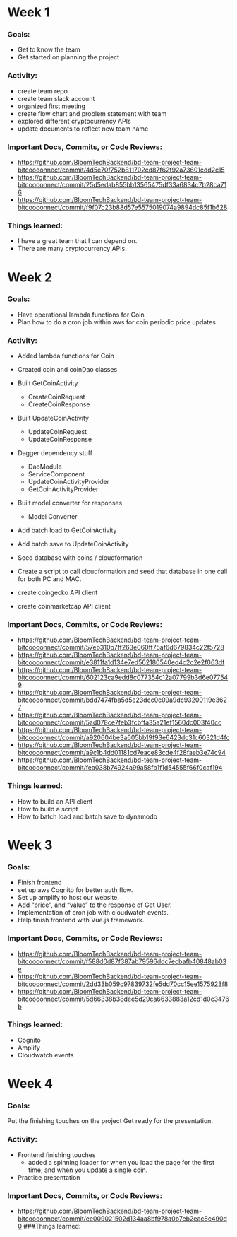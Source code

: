 # Week 1
### Goals:
* Get to know the team
* Get started on planning the project

### Activity: 
* create team repo
* create team slack account
* organized first meeting
* create flow chart and problem statement with team
* explored different cryptocurrency APIs
* update documents to reflect new team name

### Important Docs, Commits, or Code Reviews:
* https://github.com/BloomTechBackend/bd-team-project-team-bitcoooonnect/commit/4d5e70f752b811702cd87f62f92a73601cdd2c15
* https://github.com/BloomTechBackend/bd-team-project-team-bitcoooonnect/commit/25d5edab855bb13565475df33a6834c7b28ca716
* https://github.com/BloomTechBackend/bd-team-project-team-bitcoooonnect/commit/f9f07c23b88d57e5575019074a9894dc85f1b628

### Things learned:
* I have a great team that I can depend on.
* There are many cryptocurrency APIs.

# Week 2
### Goals:
* Have operational lambda functions for Coin
* Plan how to do a cron job within aws for coin periodic price updates

### Activity:   

* Added lambda functions for Coin

* Created coin and coinDao classes
* Built GetCoinActivity
  * CreateCoinRequest
  * CreateCoinResponse
* Built UpdateCoinActivity
  * UpdateCoinRequest
  * UpdateCoinResponse
* Dagger dependency stuff
  * DaoModule
  * ServiceComponent
  * UpdateCoinActivityProvider
  * GetCoinActivityProvider
* Built model converter for responses
  * Model Converter
* Add batch load to GetCoinActivity
* Add batch save to UpdateCoinActivity
* Seed database with coins / cloudformation
* Create a script to call cloudformation and seed that database in one call 
  for both PC and MAC.
* create coingecko API client
* create coinmarketcap API client

### Important Docs, Commits, or Code Reviews:
* https://github.com/BloomTechBackend/bd-team-project-team-bitcoooonnect/commit/57eb310b7ff263e060ff75af6d679834c22f5728
* https://github.com/BloomTechBackend/bd-team-project-team-bitcoooonnect/commit/e3811fa1d134e7ed562180540ed4c2c2e2f063df
* https://github.com/BloomTechBackend/bd-team-project-team-bitcoooonnect/commit/602123ca9edd8c077354c12a07799b3d6e077549
* https://github.com/BloomTechBackend/bd-team-project-team-bitcoooonnect/commit/bdd7474fba5d5e23dcc0c09a9dc93200119e3627
* https://github.com/BloomTechBackend/bd-team-project-team-bitcoooonnect/commit/5ad078ce7feb3fcbffa35a21ef1560dc003f40cc
* https://github.com/BloomTechBackend/bd-team-project-team-bitcoooonnect/commit/a920604be3a605bb19f93e6423dc31c60321d4fc
* https://github.com/BloomTechBackend/bd-team-project-team-bitcoooonnect/commit/a9c1b4dd01181cd7eace83cde4f28faeb3e74c94
* https://github.com/BloomTechBackend/bd-team-project-team-bitcoooonnect/commit/fea038b74924a99a58fb1f1d54555f66f0caf194
### Things learned:
* How to build an API client
* How to build a script
* How to batch load and batch save to dynamodb

# Week 3
### Goals:
* Finish frontend
* set up aws Cognito for better auth flow.
* Set up amplify to host our website.
* Add “price”, and “value” to the response of Get User.
* Implementation of cron job with cloudwatch events.
* Help finish frontend with Vue.js framework.


### Important Docs, Commits, or Code Reviews:
* https://github.com/BloomTechBackend/bd-team-project-team-bitcoooonnect/commit/f588d0d87f387ab79596ddc7ecbafb40848ab03e
* https://github.com/BloomTechBackend/bd-team-project-team-bitcoooonnect/commit/2dd33b059c97839732fe5dd70cc15ee1575923f8
* https://github.com/BloomTechBackend/bd-team-project-team-bitcoooonnect/commit/5d66338b38dee5d29ca6633883a12cd1d0c3476b
### Things learned:
* Cognito
* Amplify
* Cloudwatch events

# Week 4
### Goals:
Put the finishing touches on the project
Get ready for the presentation.
### Activity:
* Frontend finishing touches
  * added a spinning loader for when you load the page for the first time, and 
    when you update a single coin.
* Practice presentation
### Important Docs, Commits, or Code Reviews:
* https://github.com/BloomTechBackend/bd-team-project-team-bitcoooonnect/commit/ee009021502d134aa8bf978a0b7eb2eac8c490d0
###Things learned:

